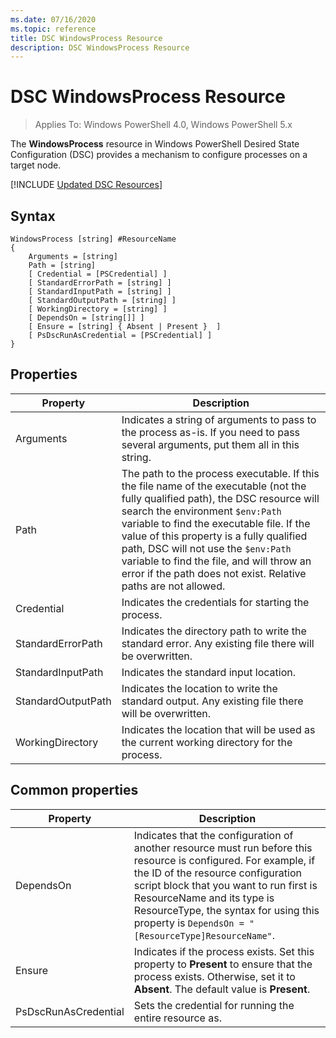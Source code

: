 ```yaml
---
ms.date: 07/16/2020
ms.topic: reference
title: DSC WindowsProcess Resource
description: DSC WindowsProcess Resource
---
```

# DSC WindowsProcess Resource

> Applies To: Windows PowerShell 4.0, Windows PowerShell 5.x

The **WindowsProcess** resource in Windows PowerShell Desired State Configuration (DSC) provides a
mechanism to configure processes on a target node.

[!INCLUDE [Updated DSC Resources](../../../../../includes/dsc-resources.md)]

## Syntax

```Syntax
WindowsProcess [string] #ResourceName
{
    Arguments = [string]
    Path = [string]
    [ Credential = [PSCredential] ]
    [ StandardErrorPath = [string] ]
    [ StandardInputPath = [string] ]
    [ StandardOutputPath = [string] ]
    [ WorkingDirectory = [string] ]
    [ DependsOn = [string[]] ]
    [ Ensure = [string] { Absent | Present }  ]
    [ PsDscRunAsCredential = [PSCredential] ]
}
```

## Properties

|Property |Description |
|---|---|
|Arguments |Indicates a string of arguments to pass to the process as-is. If you need to pass several arguments, put them all in this string. |
|Path |The path to the process executable. If this the file name of the executable (not the fully qualified path), the DSC resource will search the environment `$env:Path` variable to find the executable file. If the value of this property is a fully qualified path, DSC will not use the `$env:Path` variable to find the file, and will throw an error if the path does not exist. Relative paths are not allowed. |
|Credential |Indicates the credentials for starting the process. |
|StandardErrorPath |Indicates the directory path to write the standard error. Any existing file there will be overwritten. |
|StandardInputPath |Indicates the standard input location. |
|StandardOutputPath |Indicates the location to write the standard output. Any existing file there will be overwritten. |
|WorkingDirectory |Indicates the location that will be used as the current working directory for the process. |

## Common properties

|Property |Description |
|---|---|
|DependsOn |Indicates that the configuration of another resource must run before this resource is configured. For example, if the ID of the resource configuration script block that you want to run first is ResourceName and its type is ResourceType, the syntax for using this property is `DependsOn = "[ResourceType]ResourceName"`. |
|Ensure |Indicates if the process exists. Set this property to **Present** to ensure that the process exists. Otherwise, set it to **Absent**. The default value is **Present**. |
|PsDscRunAsCredential |Sets the credential for running the entire resource as. |

